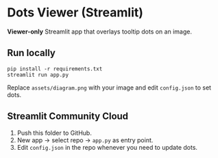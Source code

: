 # Dots Viewer (Streamlit)

**Viewer-only** Streamlit app that overlays tooltip dots on an image.

## Run locally
```
pip install -r requirements.txt
streamlit run app.py
```
Replace `assets/diagram.png` with your image and edit `config.json` to set dots.

## Streamlit Community Cloud
1. Push this folder to GitHub.
2. New app → select repo → `app.py` as entry point.
3. Edit `config.json` in the repo whenever you need to update dots.
